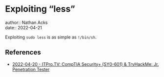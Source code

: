 # Exploiting “less”

author:: Nathan Acks  
date:: 2022-04-21

Exploiting `sudo less` is as simple as `!/bin/sh`.

## References

* [2022-04-20 - ITPro.TV: CompTIA Security+ (SY0-601) & TryHackMe: Jr. Penetration Tester](../log/2022-04-20-itprotv-comptia-security-plus-and-tryhackme-jr-penetration-tester.md)
